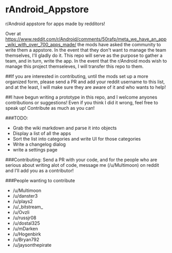 # rAndroid_Appstore
r/Android appstore for apps made by redditors!

Over at 
https://www.reddit.com/r/Android/comments/50rafp/meta_we_have_an_app_wiki_with_over_700_apps_made/ 
the mods have asked the community to write them a appstore. In the event 
that they don't want to manage the team themselves, I'll gladly do it. 
This repo will serve as the purpose to gather a team, and in turn, write 
the app. In the event that the r/Android mods wish to manage this 
project themseleves, I will transfer this repo to them.

##If you are interested in contributing, until the mods set up a more 
organized form, please send a PR and add your reddit username to this 
list, and at the least, I will make sure they are aware of it and who 
wants to help!

##I have begun writing a prototype in this repo, and I welcome anyones 
contributions or suggestions! Even if you think I did it wrong, feel 
free to speak up! Contribute as much as you can!

###TODO:
* Grab the wiki markdown and parse it into objects
* Display a list of all the apps
* Sort the list into categories and write UI for those categories
* Write a changelog dialog
* write a settings page

###Contributing:
Send a PR with your code, and for the people who are serious about 
writing alot of code, message me (/u/Multimoon) on reddit and I'll add 
you as a contributor!

###People wanting to contribute
* /u/Multimoon
* /u/danster3
* /u/plays2
* /u/\_bitstream\_
* /u/Ovzli
* /u/russjr08
* /u/dostal325
* /u/mDarken
* /u/Hogenbirk
* /u/Bryan792
* /u/jaysonthepirate
